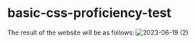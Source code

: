 # basic-css-proficiency-test
The result of the website will be as follows:
![2023-06-19 (2)](https://github.com/MahiTyagi18/basic-css-proficiency-test/assets/121305825/a75552b4-6abf-419e-b293-353b307bfb11)
